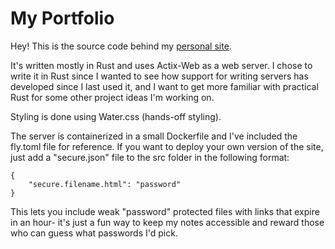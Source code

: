 # My Portfolio
Hey! This is the source code behind my [personal site](charansriram.com).

It's written mostly in Rust and uses Actix-Web as a web server. I chose to write it in Rust since
I wanted to see how support for writing servers has developed since I last used it, and I want to get
more familiar with practical Rust for some other project ideas I'm working on.

Styling is done using Water.css (hands-off styling). 

The server is containerized in a small Dockerfile and I've included the fly.toml file for reference. 
If you want to deploy your own version of the site, just add a "secure.json" file to the src folder in
the following format:
```
{
    "secure.filename.html": "password"
}
```
This lets you include weak "password" protected files with links that expire in an hour- it's just a fun way to 
keep my notes accessible and reward those who can guess what passwords I'd pick. 